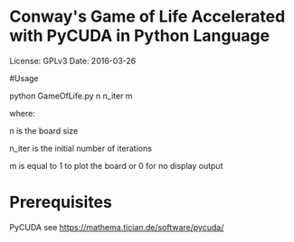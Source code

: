 # Conway's Game of Life Accelerated with PyCUDA in Python Language 

License: GPLv3
Date: 2016-03-26

#Usage 

python GameOfLife.py n n_iter m

where:

n is the board size 

n_iter is the initial number of iterations

m is equal to 1 to plot the board or 0 for no display output 


# Prerequisites

PyCUDA see https://mathema.tician.de/software/pycuda/

